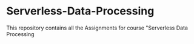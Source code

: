 <h1>Serverless-Data-Processing</h1>
  <p>This repository contains all the Assignments for course "Serverless Data Processing</p>

